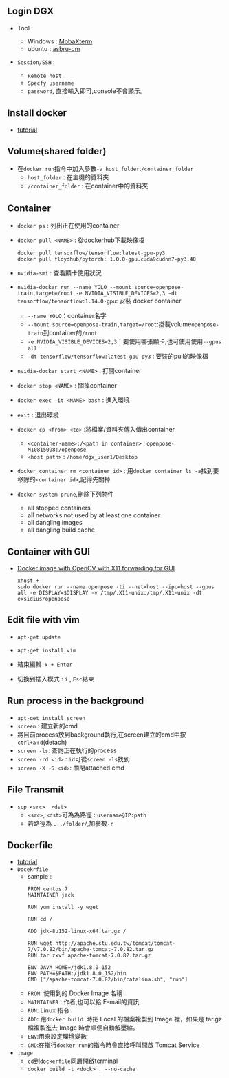 
## Login DGX

- Tool : 
    - Windows : [MobaXterm](https://mobaxterm.mobatek.net/download-home-edition.html) 
    - ubuntu : [asbru-cm](https://www.asbru-cm.net/)


- `Session/SSH` :
    - `Remote host`
    - `Specfy username`
    - `password`, 直接輸入即可,console不會顯示。

## Install docker

   - [tutorial](https://medium.com/@grady1006/ubuntu18-04%E5%AE%89%E8%A3%9Ddocker%E5%92%8Cnvidia-docker-%E4%BD%BF%E7%94%A8%E5%A4%96%E6%8E%A5%E9%A1%AF%E5%8D%A1-1e3c404c517d)

## Volume(shared folder)

- 在`docker run`指令中加入參數`-v host_folder`:`/container_folder`
    - `host_folder` : 在主機的資料夾
    - `/container_folder` : 在container中的資料夾

## Container

- `docker ps` : 列出正在使用的container
- `docker pull <NAME>` : 從[dockerhub](https://hub.docker.com/)下載映像檔
    ```
    docker pull tensorflow/tensorflow:latest-gpu-py3
    docker pull floydhub/pytorch: 1.0.0-gpu.cuda9cudnn7-py3.40
    ```
- `nvidia-smi` : 查看顯卡使用狀況
- `nvidia-docker run --name YOLO --mount source=openpose-train,target=/root -e NVIDIA_VISIBLE_DEVICES=2,3 -dt tensorflow/tensorflow:1.14.0-gpu`: 安裝 docker container
    - `--name YOLO`：container名字
    - `--mount source=openpose-train,target=/root`:掛載volume`openpose-train`到container的`/root`
    - `-e NVIDIA_VISIBLE_DEVICES=2,3`：要使用哪張顯卡,也可使用使用`--gpus all`
    - `-dt tensorflow/tensorflow:latest-gpu-py3` : 要裝的pull的映像檔

- `nvidia-docker start <NAME>` : 打開container
- `docker stop <NAME>` : 關掉container
- `docker exec -it <NAME> bash` : 進入環境
- `exit` : 退出環境
- `docker cp <from> <to>` :將檔案/資料夾傳入傳出container
    - `<container-name>:/<path in container>` : `openpose-M10815098:/openpose`
    - `<host path>` : `/home/dgx_user1/Desktop`
- `docker container rm <container id>` : 用`docker container ls -a`找到要移除的`<container id>`,記得先關掉
- `docker system prune`,刪除下列物件
    - all stopped containers
    -  all networks not used by at least one container
    - all dangling images
    - all dangling build cache

## Container  with GUI

- [Docker image with OpenCV with X11 forwarding for GUI](https://marcosnietoblog.wordpress.com/2017/04/30/docker-image-with-opencv-with-x11-forwarding-for-gui/)
    ```
    xhost +
    sudo docker run --name openpose -ti --net=host --ipc=host --gpus all -e DISPLAY=$DISPLAY -v /tmp/.X11-unix:/tmp/.X11-unix -dt exsidius/openpose
    ```

## Edit file with vim

- `apt-get update`
- `apt-get install vim`

- 結束編輯`:x + Enter`
- 切換到插入模式 : `i` , `Esc`結束

## Run process in the background

- `apt-get install screen`
- `screen` : 建立新的cmd
- 將目前process放到background執行,在screen建立的cmd中按`ctrl+a`+`d`(detach)
- `screen -ls`: 查詢正在執行的process
- `screen -rd <id>` : `id`可從`screen -ls`找到 
- `screen -X -S <id>`: 關閉attached cmd

## File Transmit

 - `scp <src>  <dst>`
    - `<src>`, `<dst>`可為為路徑 : `username@IP:path`
    - 若路徑為 `.../folder/`,加參數`-r`

## Dockerfile
- [tutorial](https://ithelp.ithome.com.tw/articles/10191016)
- `Docekrfile`
    - sample : 
        ```
        FROM centos:7
        MAINTAINER jack

        RUN yum install -y wget

        RUN cd /

        ADD jdk-8u152-linux-x64.tar.gz /

        RUN wget http://apache.stu.edu.tw/tomcat/tomcat-7/v7.0.82/bin/apache-tomcat-7.0.82.tar.gz
        RUN tar zxvf apache-tomcat-7.0.82.tar.gz

        ENV JAVA_HOME=/jdk1.8.0_152
        ENV PATH=$PATH:/jdk1.8.0_152/bin
        CMD ["/apache-tomcat-7.0.82/bin/catalina.sh", "run"]
        ```
    - `FROM`: 使用到的 Docker Image 名稱
    - `MAINTAINER` : 作者,也可以給 E-mail的資訊
    - `RUN`: Linux 指令
    - `ADD`: 跑`docker build `時把 Local 的檔案複製到 Image 裡，如果是 tar.gz 檔複製進去 Image 時會順便自動解壓縮。
    - `ENV`:用來設定環境變數
    - `CMD`:在指行`docker run`的指令時會直接呼叫開啟 Tomcat Service
- `image`
    - `cd`到`dockerfile`同層開啟terminal
    - `docker build -t <dock> . --no-cache`